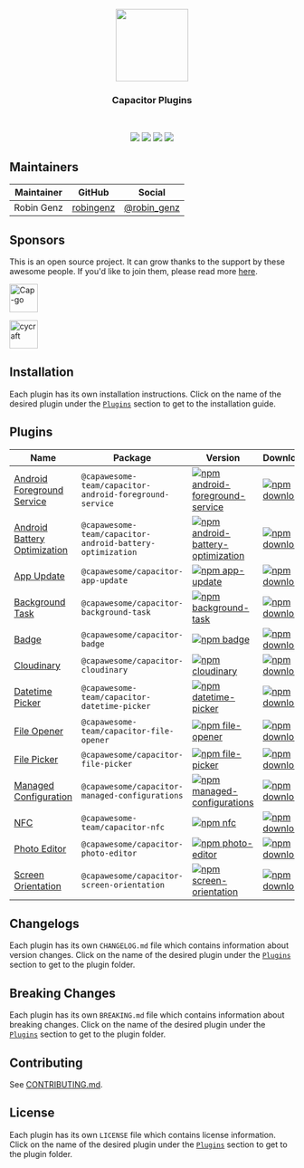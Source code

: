 <br />
<div align="center">
  <img src="https://avatars.githubusercontent.com/u/105555861" width="128" height="128" />
</div>
<h3 align="center">Capacitor Plugins</h3>
<br />
<p align="center">
  <a href="https://github.com/capawesome-team/capacitor-plugins"><img src="https://img.shields.io/maintenance/yes/2023?style=flat-square" /></a>
  <a href="https://github.com/capawesome-team/capacitor-plugins/actions/workflows/ci.yml"><img src="https://img.shields.io/github/actions/workflow/status/capawesome-team/capacitor-plugins/ci.yml?branch=main&style=flat-square" /></a>
  <a href="https://github.com/capawesome-team"><img src="https://img.shields.io/badge/part%20of-capawesome-%234f46e5?style=flat-square" /></a>
  <a href="https://turborepo.org/"><img src="https://img.shields.io/badge/maintained%20with-turborepo-%237f6ab2?style=flat-square" /></a>
</p>

## Maintainers

| Maintainer | GitHub                                    | Social                                        |
| ---------- | ----------------------------------------- | --------------------------------------------- |
| Robin Genz | [robingenz](https://github.com/robingenz) | [@robin_genz](https://twitter.com/robin_genz) |

## Sponsors

This is an open source project.
It can grow thanks to the support by these awesome people.
If you'd like to join them, please read more [here](https://github.com/sponsors/capawesome-team).

<!-- gold-sponsors --><!-- gold-sponsors -->
<!-- silver-sponsors --><!-- silver-sponsors -->
<!-- bronze-sponsors --><a href="https://github.com/Cap-go"><img src="https://github.com/Cap-go.png" alt="Cap-go" width="50px"></a><!-- bronze-sponsors -->

<a href="https://github.com/cycraft"><img src="https://github.com/cycraft.png" alt="cycraft" style="max-width: 100%;" width="50px"></a>

## Installation

Each plugin has its own installation instructions.
Click on the name of the desired plugin under the [`Plugins`](#plugins) section to get to the installation guide.

## Plugins

| Name                                                                                                      | Package                                                   | Version                                                                                                                                                                                                                  | Downloads                                                                                                                                                                                              |
| --------------------------------------------------------------------------------------------------------- | --------------------------------------------------------- | ------------------------------------------------------------------------------------------------------------------------------------------------------------------------------------------------------------------------ | ------------------------------------------------------------------------------------------------------------------------------------------------------------------------------------------------------ |
| [Android Foreground Service](https://github.com/capawesome-team/capacitor-android-foreground-service)     | `@capawesome-team/capacitor-android-foreground-service`   | [![npm android-foreground-service](https://img.shields.io/npm/v/@capawesome-team/capacitor-android-foreground-service?style=flat-square)](https://github.com/capawesome-team/capacitor-android-foreground-service)       | [![npm downloads](https://img.shields.io/npm/dw/@capawesome-team/capacitor-android-foreground-service?style=flat-square)](https://github.com/capawesome-team/capacitor-android-foreground-service)     |
| [Android Battery Optimization](https://github.com/capawesome-team/capacitor-android-battery-optimization) | `@capawesome-team/capacitor-android-battery-optimization` | [![npm android-battery-optimization](https://img.shields.io/npm/v/@capawesome-team/capacitor-android-battery-optimization?style=flat-square)](https://github.com/capawesome-team/capacitor-android-battery-optimization) | [![npm downloads](https://img.shields.io/npm/dw/@capawesome-team/capacitor-android-battery-optimization?style=flat-square)](https://github.com/capawesome-team/capacitor-android-battery-optimization) |
| [App Update](./packages/app-update)                                                                       | `@capawesome/capacitor-app-update`                        | [![npm app-update](https://img.shields.io/npm/v/@capawesome/capacitor-app-update?style=flat-square)](https://www.npmjs.com/package/@capawesome/capacitor-app-update)                                                     | [![npm downloads](https://img.shields.io/npm/dw/@capawesome/capacitor-app-update?style=flat-square)](https://www.npmjs.com/package/@capawesome/capacitor-app-update)                                   |
| [Background Task](./packages/background-task)                                                             | `@capawesome/capacitor-background-task`                   | [![npm background-task](https://img.shields.io/npm/v/@capawesome/capacitor-background-task?style=flat-square)](https://www.npmjs.com/package/@capawesome/capacitor-background-task)                                      | [![npm downloads](https://img.shields.io/npm/dw/@capawesome/capacitor-background-task?style=flat-square)](https://www.npmjs.com/package/@capawesome/capacitor-background-task)                         |
| [Badge](./packages/badge)                                                                                 | `@capawesome/capacitor-badge`                             | [![npm badge](https://img.shields.io/npm/v/@capawesome/capacitor-badge?style=flat-square)](https://www.npmjs.com/package/@capawesome/capacitor-badge)                                                                    | [![npm downloads](https://img.shields.io/npm/dw/@capawesome/capacitor-badge?style=flat-square)](https://www.npmjs.com/package/@capawesome/capacitor-badge)                                             |
| [Cloudinary](./packages/cloudinary)                                                                       | `@capawesome/capacitor-cloudinary`                        | [![npm cloudinary](https://img.shields.io/npm/v/@capawesome/capacitor-cloudinary?style=flat-square)](https://www.npmjs.com/package/@capawesome/capacitor-cloudinary)                                                     | [![npm downloads](https://img.shields.io/npm/dw/@capawesome/capacitor-cloudinary?style=flat-square)](https://www.npmjs.com/package/@capawesome/capacitor-cloudinary)                                   |
| [Datetime Picker](./packages/datetime-picker)                                                             | `@capawesome-team/capacitor-datetime-picker`              | [![npm datetime-picker](https://img.shields.io/npm/v/@capawesome-team/capacitor-datetime-picker?style=flat-square)](https://www.npmjs.com/package/@capawesome-team/capacitor-datetime-picker)                            | [![npm downloads](https://img.shields.io/npm/dw/@capawesome-team/capacitor-datetime-picker?style=flat-square)](https://www.npmjs.com/package/@capawesome-team/capacitor-datetime-picker)               |
| [File Opener](./packages/file-opener)                                                                     | `@capawesome-team/capacitor-file-opener`                  | [![npm file-opener](https://img.shields.io/npm/v/@capawesome-team/capacitor-file-opener?style=flat-square)](https://www.npmjs.com/package/@capawesome-team/capacitor-file-opener)                                        | [![npm downloads](https://img.shields.io/npm/dw/@capawesome-team/capacitor-file-opener?style=flat-square)](https://www.npmjs.com/package/@capawesome-team/capacitor-file-opener)                       |
| [File Picker](./packages/file-picker)                                                                     | `@capawesome/capacitor-file-picker`                       | [![npm file-picker](https://img.shields.io/npm/v/@capawesome/capacitor-file-picker?style=flat-square)](https://www.npmjs.com/package/@capawesome/capacitor-file-picker)                                                  | [![npm downloads](https://img.shields.io/npm/dw/@capawesome/capacitor-file-picker?style=flat-square)](https://www.npmjs.com/package/@capawesome/capacitor-file-picker)                                 |
| [Managed Configuration](./packages/managed-configurations)                                                | `@capawesome/capacitor-managed-configurations`            | [![npm managed-configurations](https://img.shields.io/npm/v/@capawesome/capacitor-managed-configurations?style=flat-square)](https://www.npmjs.com/package/@capawesome/capacitor-managed-configurations)                 | [![npm downloads](https://img.shields.io/npm/dw/@capawesome/capacitor-managed-configurations?style=flat-square)](https://www.npmjs.com/package/@capawesome/capacitor-managed-configurations)           |
| [NFC](https://github.com/capawesome-team/capacitor-nfc)                                                   | `@capawesome-team/capacitor-nfc`                          | [![npm nfc](https://img.shields.io/badge/npm-sponsorware-4f46e5?style=flat-square)](https://github.com/capawesome-team/capacitor-nfc)                                                                                    | [![npm downloads](https://img.shields.io/badge/downloads-sponsorware-4f46e5?style=flat-square)](https://github.com/capawesome-team/capacitor-nfc)                                                      |
| [Photo Editor](./packages/photo-editor)                                                                   | `@capawesome/capacitor-photo-editor`                      | [![npm photo-editor](https://img.shields.io/npm/v/@capawesome/capacitor-photo-editor?style=flat-square)](https://www.npmjs.com/package/@capawesome/capacitor-photo-editor)                                               | [![npm downloads](https://img.shields.io/npm/dw/@capawesome/capacitor-photo-editor?style=flat-square)](https://www.npmjs.com/package/@capawesome/capacitor-photo-editor)                               |
| [Screen Orientation](./packages/screen-orientation)                                                       | `@capawesome/capacitor-screen-orientation`                | [![npm screen-orientation](https://img.shields.io/npm/v/@capawesome/capacitor-screen-orientation?style=flat-square)](https://www.npmjs.com/package/@capawesome/capacitor-screen-orientation)                             | [![npm downloads](https://img.shields.io/npm/dw/@capawesome/capacitor-screen-orientation?style=flat-square)](https://www.npmjs.com/package/@capawesome/capacitor-screen-orientation)                   |

## Changelogs

Each plugin has its own `CHANGELOG.md` file which contains information about version changes.
Click on the name of the desired plugin under the [`Plugins`](#plugins) section to get to the plugin folder.

## Breaking Changes

Each plugin has its own `BREAKING.md` file which contains information about breaking changes.
Click on the name of the desired plugin under the [`Plugins`](#plugins) section to get to the plugin folder.

## Contributing

See [CONTRIBUTING.md](./CONTRIBUTING.md).

## License

Each plugin has its own `LICENSE` file which contains license information.
Click on the name of the desired plugin under the [`Plugins`](#plugins) section to get to the plugin folder.
